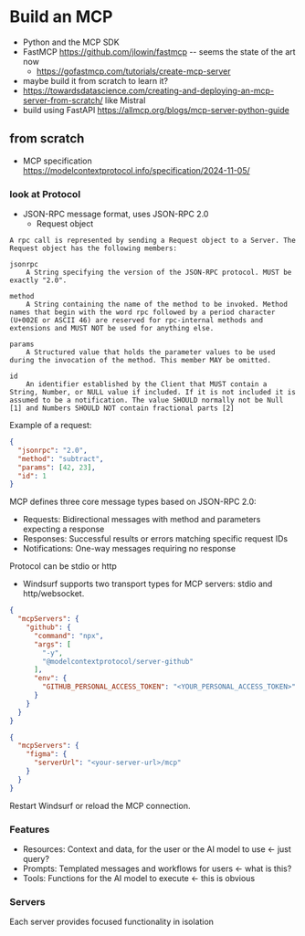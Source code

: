 # Build an MCP

* Python and the MCP SDK
* FastMCP <https://github.com/jlowin/fastmcp> -- seems the state of the art now
  * <https://gofastmcp.com/tutorials/create-mcp-server>
* maybe build it from scratch to learn it?
* <https://towardsdatascience.com/creating-and-deploying-an-mcp-server-from-scratch/> like Mistral
* build using FastAPI <https://allmcp.org/blogs/mcp-server-python-guide>

## from scratch

* MCP specification <https://modelcontextprotocol.info/specification/2024-11-05/>

### look at Protocol

* JSON-RPC message format, uses JSON-RPC 2.0
  * Request object

```
A rpc call is represented by sending a Request object to a Server. The Request object has the following members:

jsonrpc
    A String specifying the version of the JSON-RPC protocol. MUST be exactly "2.0".

method
    A String containing the name of the method to be invoked. Method names that begin with the word rpc followed by a period character (U+002E or ASCII 46) are reserved for rpc-internal methods and extensions and MUST NOT be used for anything else.

params
    A Structured value that holds the parameter values to be used during the invocation of the method. This member MAY be omitted.

id
    An identifier established by the Client that MUST contain a String, Number, or NULL value if included. If it is not included it is assumed to be a notification. The value SHOULD normally not be Null [1] and Numbers SHOULD NOT contain fractional parts [2] 
```

Example of a request:

```json
{
  "jsonrpc": "2.0",
  "method": "subtract",
  "params": [42, 23],
  "id": 1
}
```

MCP defines three core message types based on JSON-RPC 2.0:

* Requests: Bidirectional messages with method and parameters expecting a response
* Responses: Successful results or errors matching specific request IDs
* Notifications: One-way messages requiring no response

Protocol can be stdio or http

* Windsurf supports two transport types for MCP servers: stdio and http/websocket.

```json
{
  "mcpServers": {
    "github": {
      "command": "npx",
      "args": [
        "-y",
        "@modelcontextprotocol/server-github"
      ],
      "env": {
        "GITHUB_PERSONAL_ACCESS_TOKEN": "<YOUR_PERSONAL_ACCESS_TOKEN>"
      }
    }
  }
}
```

```json
{
  "mcpServers": {
    "figma": {
      "serverUrl": "<your-server-url>/mcp"
    }
  }
}
```

Restart Windsurf or reload the MCP connection.

### Features

* Resources: Context and data, for the user or the AI model to use <- just query?
* Prompts: Templated messages and workflows for users <- what is this?
* Tools: Functions for the AI model to execute <- this is obvious

### Servers

Each server provides focused functionality in isolation
